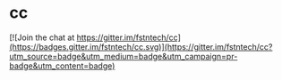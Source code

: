 # cc

[![Join the chat at https://gitter.im/fstntech/cc](https://badges.gitter.im/fstntech/cc.svg)](https://gitter.im/fstntech/cc?utm_source=badge&utm_medium=badge&utm_campaign=pr-badge&utm_content=badge)